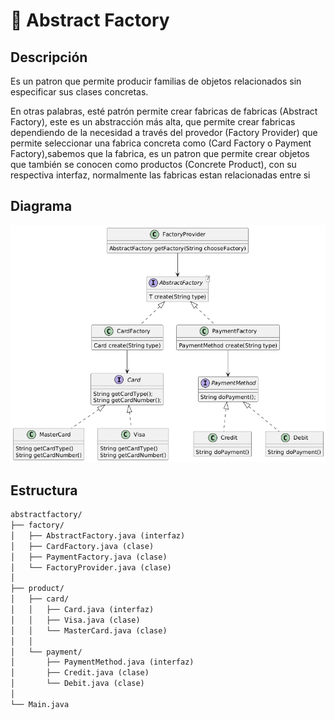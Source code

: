 # 🧩 Abstract Factory

## Descripción
Es un patron que permite producir familias de objetos relacionados sin especificar sus clases concretas.

En otras palabras, esté patrón permite crear fabricas de fabricas (Abstract Factory),  este es un abstracción más alta, que permite crear fabricas dependiendo de la necesidad a través del provedor (Factory Provider) que permite seleccionar una fabrica concreta como (Card Factory o Payment Factory),sabemos que la fabrica, es un patron que permite crear objetos que también se conocen como productos (Concrete Product), con su respectiva interfaz, normalmente las fabricas estan relacionadas entre si

## Diagrama

![abstract-factory-diagram.png](abstract-factory-diagram.png)
## Estructura
```md
abstractfactory/
├── factory/
│   ├── AbstractFactory.java (interfaz)
│   ├── CardFactory.java (clase)
│   ├── PaymentFactory.java (clase)
│   └── FactoryProvider.java (clase)
│
├── product/
│   ├── card/
│   │   ├── Card.java (interfaz)
│   │   ├── Visa.java (clase)
│   │   └── MasterCard.java (clase)
│   │
│   └── payment/
│       ├── PaymentMethod.java (interfaz)
│       ├── Credit.java (clase)
│       └── Debit.java (clase)
│
└── Main.java
```